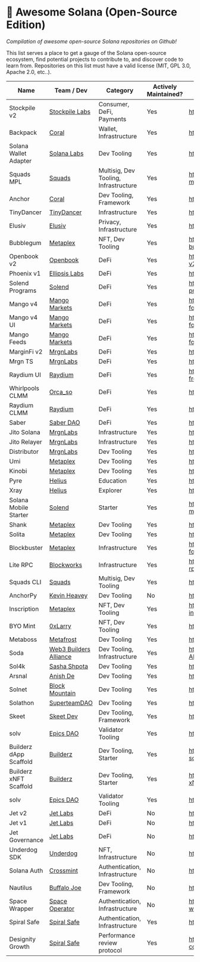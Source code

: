 # 🚀 Awesome Solana (Open-Source Edition)

_Compilation of awesome open-source Solana repositories on Github!_

This list serves a place to get a gauge of the Solana open-source ecosystem, find potential projects to contribute to, and discover code to learn from. Repositories on this list must have a valid license (MIT, GPL 3.0, Apache 2.0, etc..).

| Name                  | Team / Dev                                                    | Category                              | Actively Maintained? | Link                                                     |
| --------------------- | ------------------------------------------------------------- | ------------------------------------- | -------------------- | -------------------------------------------------------- |
| Stockpile v2          | [Stockpile Labs](https://twitter.com/GoStockpile)             | Consumer, DeFi, Payments              | Yes                  | <https://github.com/StockpileLabs/stockpile-v2>          |
| Backpack              | [Coral](https://twitter.com/xNFT_Backpack)                    | Wallet, Infrastructure                | Yes                  | <https://github.com/coral-xyz/backpack>                  |
| Solana Wallet Adapter | [Solana Labs](https://twitter.com/solana)                     | Dev Tooling                           | Yes                  | <https://github.com/solana-labs/wallet-adapter>          |
| Squads MPL            | [Squads](https://twitter.com/squadsprotocol)                  | Multisig, Dev Tooling, Infrastructure | Yes                  | <https://github.com/Squads-Protocol/squads-mpl>          |
| Anchor                | [Coral](https://twitter.com/xNFT_Backpack)                    | Dev Tooling, Framework                | Yes                  | <https://github.com/coral-xyz/anchor>                    |
| TinyDancer            | [TinyDancer](https://twitter.com/tinydancerio)                | Infrastructure                        | Yes                  | <https://github.com/tinydancer-io/tinydancer>            |
| Elusiv                | [Elusiv](https://twitter.com/elusivprivacy)                   | Privacy, Infrastructure               | Yes                  | <https://github.com/elusiv-privacy/elusiv>               |
| Bubblegum             | [Metaplex](https://twitter.com/metaplex)                      | NFT, Dev Tooling                      | Yes                  | <https://github.com/metaplex-foundation/mpl-bubblegum>   |
| Openbook v2           | [Openbook](https://twitter.com/openbookdex)                   | DeFi                                  | Yes                  | <https://github.com/openbook-dex/openbook-v2>            |
| Phoenix v1            | [Ellipsis Labs](https://twitter.com/ellipsis_labs)            | DeFi                                  | Yes                  | <https://github.com/Ellipsis-Labs/phoenix-v1>            |
| Solend Programs       | [Solend](https://twitter.com/solendprotocol)                  | DeFi                                  | Yes                  | <https://github.com/solendprotocol/solana-program-library>|
| Mango v4              | [Mango Markets](https://twitter.com/mangomarkets)             | DeFi                                  | Yes                  | <https://github.com/blockworks-foundation/mango-v4>      |
| Mango v4 UI           | [Mango Markets](https://twitter.com/mangomarkets)             | DeFi                                  | Yes                  | <https://github.com/blockworks-foundation/mango-v4-ui>   |
| Mango Feeds           | [Mango Markets](https://twitter.com/mangomarkets)             | DeFi                                  | Yes                  | <https://github.com/blockworks-foundation/mango-feeds>   |
| MarginFi v2           | [MrgnLabs](https://twitter.com/marginfi)                      | DeFi                                  | Yes                  | <https://github.com/mrgnlabs/marginfi-v2>                |
| Mrgn TS               | [MrgnLabs](https://twitter.com/marginfi)                      | DeFi                                  | Yes                  | <https://github.com/mrgnlabs/mrgn-ts>                    |
| Raydium UI            | [Raydium](https://twitter.com/raydiumprotocol)                | DeFi                                  | Yes                  | <https://github.com/raydium-io/raydium-frontend>         |
| Whirlpools CLMM       | [Orca_so](https://twitter.com/orca_so)                        | DeFi                                  | Yes                  | <https://github.com/orca-so/whirlpools>                  |
| Raydium CLMM          | [Raydium](https://twitter.com/RaydiumProtocol)                | DeFi                                  | Yes                  | <https://github.com/raydium-io/raydium-clmm>             |
| Saber                 | [Saber DAO](https://twitter.com/The_Saber_DAO)                | DeFi                                  | Yes                  | <https://github.com/saber-hq/stable-swap>                |
| Jito Solana           | [MrgnLabs](https://twitter.com/jito_sol)                      | Infrastructure                        | Yes                  | <https://github.com/jito-foundation/jito-solana>         |
| Jito Relayer          | [MrgnLabs](https://twitter.com/jito_sol)                      | Infrastructure                        | Yes                  | <https://github.com/jito-foundation/jito-relayer>        |
| Distributor           | [MrgnLabs](https://twitter.com/jito_sol)                      | Dev Tooling                           | Yes                  | <https://github.com/jito-foundation/distributor>         |
| Umi                   | [Metaplex](https://twitter.com/metaplex)                      | Dev Tooling                           | Yes                  | <https://github.com/metaplex-foundation/umi>             |
| Kinobi                | [Metaplex](https://twitter.com/metaplex)                      | Dev Tooling                           | Yes                  | <https://github.com/metaplex-foundation/kinobi>          |
| Pyre                  | [Helius](https://twitter.com/heliuslabs)                      | Education                             | Yes                  | <https://github.com/helius-labs/pyre>                    |
| Xray                  | [Helius](https://twitter.com/heliuslabs)                      | Explorer                              | Yes                  | <https://github.com/helius-labs/xray>                    |
| Solana Mobile Starter | [Solend](https://twitter.com/solendprotocol)                  | Starter                               | Yes                  | <https://github.com/solendprotocol/solana-mobile-starter-kit>|
| Shank                 | [Metaplex](https://twitter.com/metaplex)                      | Dev Tooling                           | Yes                  | <https://github.com/metaplex-foundation/shank>           |
| Solita                | [Metaplex](https://twitter.com/metaplex)                      | Dev Tooling                           | Yes                  | <https://github.com/metaplex-foundation/solita>          |
| Blockbuster           | [Metaplex](https://twitter.com/metaplex)                      | Infrastructure                        | Yes                  | <https://github.com/metaplex-foundation/blockbuster>     |
| Lite RPC              | [Blockworks](https://twitter.com/blockworks_)                 | Infrastructure                        | Yes                  | <https://github.com/blockworks-foundation/lite-rpc>      |
| Squads CLI            | [Squads](https://twitter.com/squadsprotocol)                  | Multisig, Dev Tooling                 | Yes                  | <https://github.com/Squads-Protocol/squads-cli>          |
| AnchorPy              | [Kevin Heavey](https://twitter.com/metaplex)                  | Dev Tooling                           | No                   | <https://github.com/kevinheavey/anchorpy>                |
| Inscription           | [Metaplex](https://twitter.com/metaplex)                      | NFT, Dev Tooling                      | Yes                  | <https://github.com/metaplex-foundation/mpl-inscription> |
| BYO Mint              | [0xLarry](https://twitter.com/0xLarry8)                       | NFT, Dev Tooling                      | Yes                  | <https://github.com/0xlarry/byo_mint>                    |
| Metaboss              | [Metafrost](https://github.com/samuelvanderwaal/metaboss)     | Dev Tooling                           | Yes                  | <https://github.com/samuelvanderwaal/metaboss>           |
| Soda                  | [Web3 Builders Alliance](https://twitter.com/comebuidlwithus) | Dev Tooling, Infrastructure           | Yes                  | <https://github.com/Web3-Builders-Alliance/soda>         |
| Sol4k                 | [Sasha Shpota](https://twitter.com/sashashpota)               | Dev Tooling                           | Yes                  | <https://github.com/sol4k/sol4k>                         |
| Arsnal                | [Anish De](https://twitter.com/anishde10)                     | Dev Tooling                           | Yes                  | <https://github.com/AnishDe12020/arsnal>                 |
| Solnet                | [Block Mountain](https://twitter.com/blockmountainio)         | Dev Tooling                           | Yes                  | <https://github.com/bmresearch/Solnet>                   |
| Solathon              | [SuperteamDAO](https://twitter.com/superteamdao)              | Dev Tooling                           | Yes                  | <https://github.com/SuperteamDAO/solathon>               |
| Skeet                 | [Skeet Dev](https://twitter.com/SkeetDev)                     | Dev Tooling, Framework                | Yes                  | <https://github.com/elsoul/skeet-cli>                    |
| solv                  | [Epics DAO](https://twitter.com/EpicsDAO2)                    | Validator Tooling                     | Yes                  | <https://github.com/EpicsDAO/solv>                       |
| Builderz dApp Scaffold| [Builderz](https://twitter.com/builderz__)                    | Dev Tooling, Starter                  | Yes                  | <https://github.com/builderz-labs/builderz-solana-dapp-scaffold>|
| Builderz xNFT Scaffold| [Builderz](https://twitter.com/builderz__)                    | Dev Tooling, Starter                  | Yes                  | <https://github.com/builderz-labs/builderz-xNFT-scaffold-next>|
| solv                  | [Epics DAO](https://twitter.com/EpicsDAO2)                    | Validator Tooling                     | Yes                  | <https://github.com/EpicsDAO/solv>                       |
| Jet v2                | [Jet Labs](https://twitter.com/jetprotocol)                   | DeFi                                  | No                   | <https://github.com/jet-lab/jet-v2>                      |
| Jet v1                | [Jet Labs](https://twitter.com/jetprotocol)                   | DeFi                                  | No                   | <https://github.com/jet-lab/jet-v1>                      |
| Jet Governance        | [Jet Labs](https://twitter.com/jetprotocol)                   | DeFi                                  | No                   | <https://github.com/jet-lab/jet-governance>              |
| Underdog SDK          | [Underdog](https://twitter.com/backanunderdog)                | NFT, Infrastructure                   | No                   | <https://github.com/UnderdogProtocol/js>                 |
| Solana Auth           | [Crossmint](https://twitter.com/crossmint)                    | Authentication, Infrastructure        | No                   | <https://github.com/Crossmint/solana-auth>               |
| Nautilus              | [Buffalo Joe](https://twitter.com/realbuffalojoe)             | Dev Tooling, Framework                | No                   | <https://github.com/nautilus-project/nautilus>           |
| Space Wrapper         | [Space Operator](https://twitter.com/_space_operator)         | Authentication, Infrastructure        | No                   | <https://github.com/space-operator/space-wrapper>        |
| Spiral Safe           | [Spiral Safe](https://twitter.com/spiralsafe)                 | Authentication, Infrastructure        | Yes                  | <https://github.com/Spiral-Safe>                         |
| Designity Growth      | [Spiral Safe](https://twitter.com/DesignityCom)               | Performance review protocol           | Yes                  | <https://github.com/designitycom/solana-contract>        |
